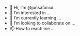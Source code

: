 - 👋 Hi, I’m @junsafaniui
- 👀 I’m interested in ...
- 🌱 I’m currently learning ...
- 💞️ I’m looking to collaborate on ...
- 📫 How to reach me ...

<!---
junsafaniui/junsafaniui is a ✨ special ✨ repository because its `README.md` (this file) appears on your GitHub profile.
You can click the Preview link to take a look at your changes.
--->
